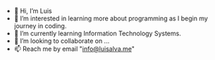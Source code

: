 - 👋 Hi, I’m Luis
- 👀 I’m interested in learning more about
  programming as I begin my journey in coding.
- 🌱 I’m currently learning Information Technology Systems.
- 💞️ I’m looking to collaborate on ...
- 📫 Reach me by email "info@luisalva.me"


